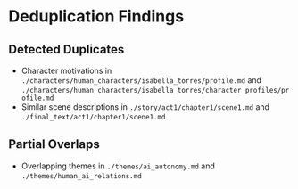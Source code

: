 # Deduplication Findings
## Detected Duplicates
- Character motivations in `./characters/human_characters/isabella_torres/profile.md` and `./characters/human_characters/isabella_torres/character_profiles/profile.md`
- Similar scene descriptions in `./story/act1/chapter1/scene1.md` and `./final_text/act1/chapter1/scene1.md`
## Partial Overlaps
- Overlapping themes in `./themes/ai_autonomy.md` and `./themes/human_ai_relations.md`
